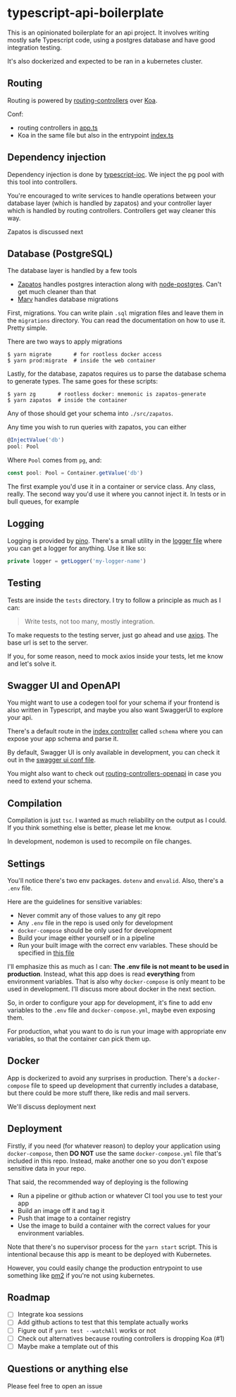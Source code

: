 # typescript-api-boilerplate

This is an opinionated boilerplate for an api project. It involves writing
mostly safe Typescript code, using a postgres database and have good integration
testing.

It's also dockerized and expected to be ran in a kubernetes cluster.

## Routing

Routing is powered by
[routing-controllers](https://github.com/typestack/routing-controllers) over
[Koa](https://koajs.com).

Conf:

- routing controllers in [app.ts](./src/app.ts)
- Koa in the same file but also in the entrypoint [index.ts](./src/index.ts)

## Dependency injection

Dependency injection is done by
[typescript-ioc](https://github.com/thiagobustamante/typescript-ioc). We inject
the pg pool with this tool into controllers.

You're encouraged to write services to handle operations between your database
layer (which is handled by zapatos) and your controller layer which is handled
by routing controllers. Controllers get way cleaner this way.

Zapatos is discussed next

## Database (PostgreSQL)

The database layer is handled by a few tools

- [Zapatos](https://jawj.github.io/zapatos/) handles postgres interaction along
  with [node-postgres](https://node-postgres.com). Can't get much cleaner than
  that
- [Marv](https://github.com/guidesmiths/marv) handles database migrations

First, migrations. You can write plain `.sql` migration files and leave them in
the `migrations` directory. You can read the documentation on how to use it.
Pretty simple.

There are two ways to apply migrations

```
$ yarn migrate       # for rootless docker access
$ yarn prod:migrate  # inside the web container
```

Lastly, for the database, zapatos requires us to parse the database schema to generate types. The same goes for these scripts:

```
$ yarn zg       # rootless docker: mnemonic is zapatos-generate
$ yarn zapatos  # inside the container
```

Any of those should get your schema into `./src/zapatos`.

Any time you wish to run queries with zapatos, you can either

```typescript
@InjectValue('db')
pool: Pool
```

Where `Pool` comes from `pg`, and:

```typescript
const pool: Pool = Container.getValue('db')
```

The first example you'd use it in a container or service class. Any class,
really. The second way you'd use it where you cannot inject it. In tests or in
bull queues, for example

## Logging

Logging is provided by [pino](https://github.com/pinojs/pino). There's a small utility in the [logger file](./src/logger.ts) where you can get a logger for anything. Use it like so:

```typescript
private logger = getLogger('my-logger-name')
```

## Testing

Tests are inside the `tests` directory. I try to follow a principle as much as I can:

> Write tests, not too many, mostly integration.

To make requests to the testing server, just go ahead and use
[axios](https://github.com/axios/axios). The base url is set to the server.

If you, for some reason, need to mock axios inside your tests, let me know and
let's solve it.

## Swagger UI and OpenAPI

You might want to use a codegen tool for your schema if your frontend is also
written in Typescript, and maybe you also want SwaggerUI to explore your api.

There's a default route in the [index controller](./src/controllers/index-controller.ts)
called `schema` where you can expose your app schema and parse it.

By default, Swagger UI is only available in development, you can check it out in
the [swagger ui conf file](./src/bootstrap/swagger-ui.ts).

You might also want to check out
[routing-controllers-openapi](https://github.com/epiphone/routing-controllers-openapi)
in case you need to extend your schema.

## Compilation

Compilation is just `tsc`. I wanted as much reliability on the output as I
could. If you think something else is better, please let me know.

In development, nodemon is used to recompile on file changes.

## Settings

You'll notice there's two env packages. `dotenv` and `envalid`. Also, there's a
`.env` file. 

Here are the guidelines for sensitive variables:
- Never commit any of those values to any git repo
- Any `.env` file in the repo is used only for development
- `docker-compose` should be only used for development
- Build your image either yourself or in a pipeline
- Run your built image with the correct env variables. These should be specified
  in [this file](./src/conf/settings.ts)

I'll emphasize this as much as I can: **The .env file is not meant to be used in
production**. Instead, what this app does is read **everything** from
environment variables. That is also why `docker-compose` is only meant to be
used in development. I'll discuss more about docker in the next section.

So, in order to configure your app for development, it's fine to add env
variables to the `.env` file and `docker-compose.yml`, maybe even exposing them.

For production, what you want to do is run your image with appropriate env
variables, so that the container can pick them up.

## Docker

App is dockerized to avoid any surprises in production. There's a
`docker-compose` file to speed up development that currently includes a
database, but there could be more stuff there, like redis and mail servers.

We'll discuss deployment next

## Deployment

Firstly, if you need (for whatever reason) to deploy your application using
`docker-compose`, then **DO NOT** use the same `docker-compose.yml` file that's
included in this repo. Instead, make another one so you don't expose sensitive
data in your repo.

That said, the recommended way of deploying is the following

- Run a pipeline or github action or whatever CI tool you use to test your app
- Build an image off it and tag it
- Push that image to a container registry
- Use the image to build a container with the correct values for your
  environment variables.

Note that there's no supervisor process for the `yarn start` script. This is intentional because this app is meant to be deployed with Kubernetes.

However, you could easily change the production entrypoint to use something like
[pm2](https://pm2.keymetrics.io) if you're not using kubernetes.

## Roadmap

- [ ] Integrate koa sessions
- [ ] Add github actions to test that this template actually works
- [ ] Figure out if `yarn test --watchAll` works or not
- [ ] Check out alternatives because routing controllers is dropping Koa (#1)
- [ ] Maybe make a template out of this

## Questions or anything else

Please feel free to open an issue
